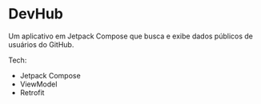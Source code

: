 # DevHub

Um aplicativo em Jetpack Compose que busca e exibe dados públicos de usuários do GitHub.

Tech:
- Jetpack Compose
- ViewModel
- Retrofit
